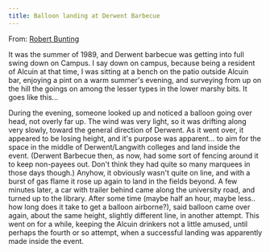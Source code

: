 ```yaml
---
title: Balloon landing at Derwent Barbecue
---
```


From: [Robert Bunting][]

It was the summer of 1989, and Derwent barbecue was getting into full
swing down on Campus. I say down on campus, because being a resident
of Alcuin at that time, I was sitting at a bench on the patio outside
Alcuin bar, enjoying a pint on a warm summer's evening, and surveying
from up on the hill the goings on among the lesser types in the lower
marshy bits. It goes like this...

During the evening, someone looked up and noticed a balloon going over
head, not overly far up. The wind was very light, so it was drifting
along very slowly, toward the general direction of Derwent. As it went
over, it appeared to be losing height, and it's purpose was
apparent... to aim for the space in the middle of Derwent/Langwith
colleges and land inside the event. (Derwent Barbecue then, as now,
had some sort of fencing around it to keep non-payees out. Don't think
they had quite so many marquees in those days though.) Anyhow, it
obviously wasn't quite on line, and with a burst of gas flame it rose
up again to land in the fields beyond. A few minutes later, a car with
trailer behind came along the university road, and turned up to the
library. After some time (maybe half an hour, maybe less.. how long
does it take to get a balloon airborne?), said balloon came over
again, about the same height, slightly different line, in another
attempt. This went on for a while, keeping the Alcuin drinkers not a
little amused, until perhaps the fourth or so attempt, when a
successful landing was apparently made inside the event.

[Robert Bunting]: robert@aurora.york.ac.uk
